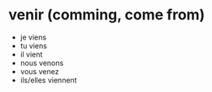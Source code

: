 # venir (comming, come from)

- je viens
- tu viens
- il vient
- nous venons
- vous venez
- ils/elles viennent